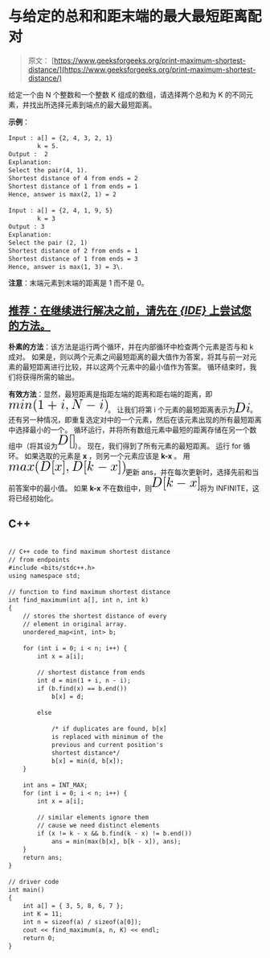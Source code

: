 # 与给定的总和和距末端的最大最短距离配对

> 原文： [https://www.geeksforgeeks.org/print-maximum-shortest-distance/](https://www.geeksforgeeks.org/print-maximum-shortest-distance/)

给定一个由 N 个整数和一个整数 K 组成的数组，请选择两个总和为 K 的不同元素，并找出所选择元素到端点的最大最短距离。

**示例**：

```
Input : a[] = {2, 4, 3, 2, 1}
        k = 5.
Output :  2
Explanation:
Select the pair(4, 1). 
Shortest distance of 4 from ends = 2
Shortest distance of 1 from ends = 1
Hence, answer is max(2, 1) = 2      

Input : a[] = {2, 4, 1, 9, 5}
        k = 3
Output : 3
Explanation:
Select the pair (2, 1)
Shortest distance of 2 from ends = 1
Shortest distance of 1 from ends = 3
Hence, answer is max(1, 3) = 3\. 

```

**注意**：末端元素到末端的距离是 1 而不是 0。

## [推荐：在继续进行解决之前，请先在 ***{IDE}*** 上尝试您的方法。](https://ide.geeksforgeeks.org/)

**朴素的方法**：该方法是运行两个循环，并在内部循环中检查两个元素是否与和 k 成对。 如果是，则以两个元素之间最短距离的最大值作为答案，将其与前一对元素的最短距离进行比较，并以这两个元素中的最小值作为答案。 循环结束时，我们将获得所需的输出。

**有效方法**：显然，最短距离是指距左端的距离和距右端的距离，即![min(1+i, N-i)](img/a10c22f98199d9cd9c1e4add790fea56.png "Rendered by QuickLaTeX.com")。 让我们将第 i 个元素的最短距离表示为![Di](img/80e5bc068574ef4b2b0e51386a865cbe.png "Rendered by QuickLaTeX.com")。 还有另一种情况，即重复选定对中的一个元素，然后在该元素出现的所有最短距离中选择最小的一个。 循环运行，并将所有数组元素中最短的距离存储在另一个数组中（将其设为![D[]](img/ff4d9596919079c091f6dd9354596cd0.png "Rendered by QuickLaTeX.com")）。 现在，我们得到了所有元素的最短距离。
运行 for 循环。 如果选取的元素是 **x** ，则另一个元素应该是 **k-x** 。 用![max(D[x], D[k-x])](img/2f4372615c7f8669770ef4243162dfb0.png "Rendered by QuickLaTeX.com")更新 ans，并在每次更新时，选择先前和当前答案中的最小值。 如果 **k-x** 不在数组中，则![D[k-x]](img/7927994623f143bc8998686ce27ce1ec.png "Rendered by QuickLaTeX.com")将为 INFINITE，这将已经初始化。

## C++ 

```

// C++ code to find maximum shortest distance  
// from endpoints 
#include <bits/stdc++.h> 
using namespace std; 

// function to find maximum shortest distance 
int find_maximum(int a[], int n, int k) 
{    
    // stores the shortest distance of every  
    // element in original array. 
    unordered_map<int, int> b; 

    for (int i = 0; i < n; i++) { 
        int x = a[i]; 

        // shortest distance from ends 
        int d = min(1 + i, n - i);  
        if (b.find(x) == b.end()) 
            b[x] = d;   

        else

            /* if duplicates are found, b[x]  
            is replaced with minimum of the 
            previous and current position's 
            shortest distance*/
            b[x] = min(d, b[x]);  
    } 

    int ans = INT_MAX; 
    for (int i = 0; i < n; i++) { 
        int x = a[i]; 

        // similar elements ignore them  
        // cause we need distinct elements     
        if (x != k - x && b.find(k - x) != b.end())          
            ans = min(max(b[x], b[k - x]), ans);         
    } 
    return ans; 
} 

// driver code 
int main() 
{ 
    int a[] = { 3, 5, 8, 6, 7 }; 
    int K = 11; 
    int n = sizeof(a) / sizeof(a[0]); 
    cout << find_maximum(a, n, K) << endl; 
    return 0; 
} 

```
